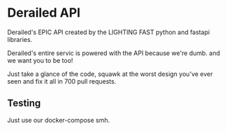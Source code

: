 # Derailed API
Derailed's EPIC API created by the LIGHTING FAST python and fastapi libraries.

Derailed's entire servic is powered with the API because we're dumb.
and we want you to be too!

Just take a glance of the code, squawk at the worst design you've ever seen and fix it all in 700 pull requests.

## Testing
Just use our docker-compose smh.
